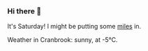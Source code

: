 ### Hi there :wave:

It's Saturday! I might be putting some [miles](https://www.strava.com/athletes/889963) in.

Weather in Cranbrook: sunny, at -5°C.
